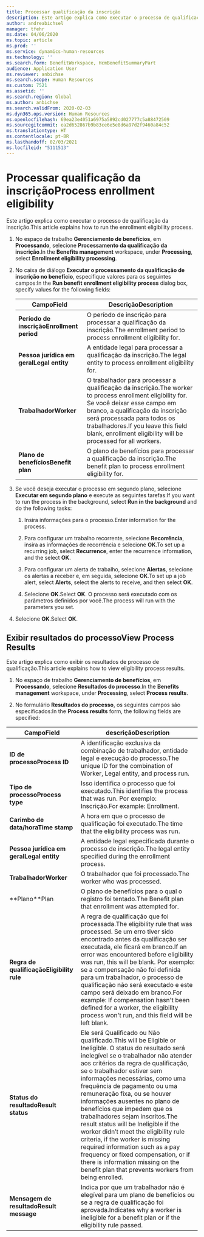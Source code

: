 ```yaml
---
title: Processar qualificação da inscrição
description: Este artigo explica como executar o processo de qualificação da inscrição.
author: andreabichsel
manager: tfehr
ms.date: 04/06/2020
ms.topic: article
ms.prod: ''
ms.service: dynamics-human-resources
ms.technology: ''
ms.search.form: BenefitWorkspace, HcmBenefitSummaryPart
audience: Application User
ms.reviewer: anbichse
ms.search.scope: Human Resources
ms.custom: 7521
ms.assetid: ''
ms.search.region: Global
ms.author: anbichse
ms.search.validFrom: 2020-02-03
ms.dyn365.ops.version: Human Resources
ms.openlocfilehash: 69ea23e4051a6975a5892cd027777c5a88472509
ms.sourcegitcommit: ea2d652867b9b83ce6e5e8d6a97d2f9460a84c52
ms.translationtype: HT
ms.contentlocale: pt-BR
ms.lasthandoff: 02/03/2021
ms.locfileid: "5111513"
---
```

# <a name="process-enrollment-eligibility"></a><span data-ttu-id="387ca-103">Processar qualificação da inscrição</span><span class="sxs-lookup"><span data-stu-id="387ca-103">Process enrollment eligibility</span></span>

<span data-ttu-id="387ca-104">Este artigo explica como executar o processo de qualificação da inscrição.</span><span class="sxs-lookup"><span data-stu-id="387ca-104">This article explains how to run the enrollment eligibility process.</span></span>

1. <span data-ttu-id="387ca-105">No espaço de trabalho **Gerenciamento de benefícios**, em **Processando**, selecione **Processamento da qualificação da inscrição**.</span><span class="sxs-lookup"><span data-stu-id="387ca-105">In the **Benefits management** workspace, under **Processing**, select **Enrollment eligibility processing**.</span></span>

2. <span data-ttu-id="387ca-106">No caixa de diálogo **Executar o processamento da qualificação de inscrição no benefício**, especifique valores para os seguintes campos:</span><span class="sxs-lookup"><span data-stu-id="387ca-106">In the **Run benefit enrollment eligibility process** dialog box, specify values for the following fields:</span></span>

   | <span data-ttu-id="387ca-107">Campo</span><span class="sxs-lookup"><span data-stu-id="387ca-107">Field</span></span> | <span data-ttu-id="387ca-108">Descrição</span><span class="sxs-lookup"><span data-stu-id="387ca-108">Description</span></span> |
   | --- | --- |
   | <span data-ttu-id="387ca-109">**Período de inscrição**</span><span class="sxs-lookup"><span data-stu-id="387ca-109">**Enrollment period**</span></span> | <span data-ttu-id="387ca-110">O período de inscrição para processar a qualificação da inscrição.</span><span class="sxs-lookup"><span data-stu-id="387ca-110">The enrollment period to process enrollment eligibility for.</span></span> |
   | <span data-ttu-id="387ca-111">**Pessoa jurídica em geral**</span><span class="sxs-lookup"><span data-stu-id="387ca-111">**Legal entity**</span></span> | <span data-ttu-id="387ca-112">A entidade legal para processar a qualificação da inscrição.</span><span class="sxs-lookup"><span data-stu-id="387ca-112">The legal entity to process enrollment eligibility for.</span></span> |
   | <span data-ttu-id="387ca-113">**Trabalhador**</span><span class="sxs-lookup"><span data-stu-id="387ca-113">**Worker**</span></span> | <span data-ttu-id="387ca-114">O trabalhador para processar a qualificação da inscrição.</span><span class="sxs-lookup"><span data-stu-id="387ca-114">The worker to process enrollment eligibility for.</span></span> <span data-ttu-id="387ca-115">Se você deixar esse campo em branco, a qualificação da inscrição será processada para todos os trabalhadores.</span><span class="sxs-lookup"><span data-stu-id="387ca-115">If you leave this field blank, enrollment eligibility will be processed for all workers.</span></span> |
   | <span data-ttu-id="387ca-116">**Plano de benefícios**</span><span class="sxs-lookup"><span data-stu-id="387ca-116">**Benefit plan**</span></span> | <span data-ttu-id="387ca-117">O plano de benefícios para processar a qualificação da inscrição.</span><span class="sxs-lookup"><span data-stu-id="387ca-117">The benefit plan to process enrollment eligibility for.</span></span>

3. <span data-ttu-id="387ca-118">Se você deseja executar o processo em segundo plano, selecione **Executar em segundo plano** e execute as seguintes tarefas:</span><span class="sxs-lookup"><span data-stu-id="387ca-118">If you want to run the process in the background, select **Run in the background** and do the following tasks:</span></span>

   1. <span data-ttu-id="387ca-119">Insira informações para o processo.</span><span class="sxs-lookup"><span data-stu-id="387ca-119">Enter information for the process.</span></span>

   2. <span data-ttu-id="387ca-120">Para configurar um trabalho recorrente, selecione **Recorrência**, insira as informações de recorrência e selecione **OK**.</span><span class="sxs-lookup"><span data-stu-id="387ca-120">To set up a recurring job, select **Recurrence**, enter the recurrence information, and the select **OK**.</span></span>

   3. <span data-ttu-id="387ca-121">Para configurar um alerta de trabalho, selecione **Alertas**, selecione os alertas a receber e, em seguida, selecione **OK**.</span><span class="sxs-lookup"><span data-stu-id="387ca-121">To set up a job alert, select **Alerts**, select the alerts to receive, and then select **OK**.</span></span>

   4. <span data-ttu-id="387ca-122">Selecione **OK**.</span><span class="sxs-lookup"><span data-stu-id="387ca-122">Select **OK**.</span></span> <span data-ttu-id="387ca-123">O processo será executado com os parâmetros definidos por você.</span><span class="sxs-lookup"><span data-stu-id="387ca-123">The process will run with the parameters you set.</span></span>

4. <span data-ttu-id="387ca-124">Selecione **OK**.</span><span class="sxs-lookup"><span data-stu-id="387ca-124">Select **OK**.</span></span>

## <a name="view-process-results"></a><span data-ttu-id="387ca-125">Exibir resultados do processo</span><span class="sxs-lookup"><span data-stu-id="387ca-125">View Process Results</span></span>

<span data-ttu-id="387ca-126">Este artigo explica como exibir os resultados de processo de qualificação.</span><span class="sxs-lookup"><span data-stu-id="387ca-126">This article explains how to view eligibility process results.</span></span>

1.  <span data-ttu-id="387ca-127">No espaço de trabalho **Gerenciamento de benefícios**, em **Processando**, selecione **Resultados do processo**.</span><span class="sxs-lookup"><span data-stu-id="387ca-127">In the **Benefits management** workspace, under **Processing**, select **Process results**.</span></span>

2.  <span data-ttu-id="387ca-128">No formulário **Resultados do processo**, os seguintes campos são especificados:</span><span class="sxs-lookup"><span data-stu-id="387ca-128">In the **Process results** form, the following fields are specified:</span></span>

   | <span data-ttu-id="387ca-129">Campo</span><span class="sxs-lookup"><span data-stu-id="387ca-129">Field</span></span> | <span data-ttu-id="387ca-130">descrição</span><span class="sxs-lookup"><span data-stu-id="387ca-130">Description</span></span> |
   | --- | --- |
   | <span data-ttu-id="387ca-131">**ID de processo**</span><span class="sxs-lookup"><span data-stu-id="387ca-131">**Process ID**</span></span> | <span data-ttu-id="387ca-132">A identificação exclusiva da combinação de trabalhador, entidade legal e execução do processo.</span><span class="sxs-lookup"><span data-stu-id="387ca-132">The unique ID for the combination of Worker, Legal entity, and process run.</span></span> |
   | <span data-ttu-id="387ca-133">**Tipo de processo**</span><span class="sxs-lookup"><span data-stu-id="387ca-133">**Process type**</span></span> | <span data-ttu-id="387ca-134">Isso identifica o processo que foi executado.</span><span class="sxs-lookup"><span data-stu-id="387ca-134">This identifies the process that was run.</span></span> <span data-ttu-id="387ca-135">Por exemplo: Inscrição.</span><span class="sxs-lookup"><span data-stu-id="387ca-135">For example:  Enrollment.</span></span> |
   | <span data-ttu-id="387ca-136">**Carimbo de data/hora**</span><span class="sxs-lookup"><span data-stu-id="387ca-136">**Time stamp**</span></span> | <span data-ttu-id="387ca-137">A hora em que o processo de qualificação foi executado.</span><span class="sxs-lookup"><span data-stu-id="387ca-137">The time that the eligibility process was run.</span></span> |
   | <span data-ttu-id="387ca-138">**Pessoa jurídica em geral**</span><span class="sxs-lookup"><span data-stu-id="387ca-138">**Legal entity**</span></span> | <span data-ttu-id="387ca-139">A entidade legal especificada durante o processo de inscrição.</span><span class="sxs-lookup"><span data-stu-id="387ca-139">The legal entity specified during the enrollment process.</span></span> |
   | <span data-ttu-id="387ca-140">**Trabalhador**</span><span class="sxs-lookup"><span data-stu-id="387ca-140">**Worker**</span></span> | <span data-ttu-id="387ca-141">O trabalhador que foi processado.</span><span class="sxs-lookup"><span data-stu-id="387ca-141">The worker who was processed.</span></span> |
   | <span data-ttu-id="387ca-142">\*\*Plano</span><span class="sxs-lookup"><span data-stu-id="387ca-142">\*\*Plan</span></span> | <span data-ttu-id="387ca-143">O plano de benefícios para o qual o registro foi tentado.</span><span class="sxs-lookup"><span data-stu-id="387ca-143">The Benefit plan that enrollment was attempted for.</span></span> |
   | <span data-ttu-id="387ca-144">**Regra de qualificação**</span><span class="sxs-lookup"><span data-stu-id="387ca-144">**Eligibility rule**</span></span> | <span data-ttu-id="387ca-145">A regra de qualificação que foi processada.</span><span class="sxs-lookup"><span data-stu-id="387ca-145">The eligibility rule that was processed.</span></span> <span data-ttu-id="387ca-146">Se um erro tiver sido encontrado antes da qualificação ser executada, ele ficará em branco.</span><span class="sxs-lookup"><span data-stu-id="387ca-146">If an error was encountered before eligibility was run, this will be blank.</span></span> <span data-ttu-id="387ca-147">Por exemplo: se a compensação não foi definida para um trabalhador, o processo de qualificação não será executado e este campo será deixado em branco.</span><span class="sxs-lookup"><span data-stu-id="387ca-147">For example: If compensation hasn't been defined for a worker, the eligibility process won't run, and this field will be left blank.</span></span> |
   | <span data-ttu-id="387ca-148">**Status do resultado**</span><span class="sxs-lookup"><span data-stu-id="387ca-148">**Result status**</span></span> | <span data-ttu-id="387ca-149">Ele será Qualificado ou Não qualificado.</span><span class="sxs-lookup"><span data-stu-id="387ca-149">This will be Eligible or Ineligible.</span></span> <span data-ttu-id="387ca-150">O status do resultado será inelegível se o trabalhador não atender aos critérios da regra de qualificação, se o trabalhador estiver sem informações necessárias, como uma frequência de pagamento ou uma remuneração fixa, ou se houver informações ausentes no plano de benefícios que impedem que os trabalhadores sejam inscritos.</span><span class="sxs-lookup"><span data-stu-id="387ca-150">The result status will be Ineligible if the worker didn’t meet the eligibility rule criteria, if the worker is missing required information such as a pay frequency or fixed compensation, or if there is information missing on the benefit plan that prevents workers from being enrolled.</span></span> |
   | <span data-ttu-id="387ca-151">**Mensagem de resultado**</span><span class="sxs-lookup"><span data-stu-id="387ca-151">**Result message**</span></span> | <span data-ttu-id="387ca-152">Indica por que um trabalhador não é elegível para um plano de benefícios ou se a regra de qualificação foi aprovada.</span><span class="sxs-lookup"><span data-stu-id="387ca-152">Indicates why a worker is ineligible for a benefit plan or if the eligibility rule passed.</span></span> |

